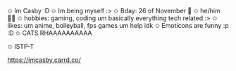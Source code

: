 ✩ Im Casby :D
✩ Im being myself :>
✩ Bday: 26 of November 🎉
✩ he/him 🧍‍♂️
✩ hobbies: gaming, coding um basically everything tech related :>
✩ likes:  um anime, bolleyball, fps games um help idk
✩ Emoticons are funny :p :D
✩ CATS RHAAAAAAAAAA

✩ ISTP-T 

https://imcasby.carrd.co/
